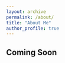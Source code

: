 ```yaml
---
layout: archive
permalink: /about/
title: "About Me"
author_profile: true
---
```

<h2>Coming Soon</h2>
